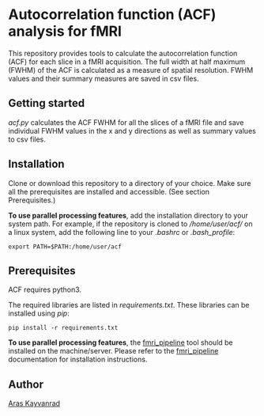 # Autocorrelation function (ACF) analysis for fMRI
This repository provides tools to calculate the autocorrelation function (ACF) for each slice in a fMRI acquisition. The full width at half maximum (FWHM) of the ACF is calculated as a measure of spatial resolution. FWHM values and their summary measures are saved in csv files.

## Getting started
*acf.py* calculates the ACF FWHM for all the slices of a fMRI file and save individual FWHM values in the x and y directions as well as summary values to csv files.

## Installation
Clone or download this repository to a directory of your choice. Make sure all the prerequisites are installed and accessible. (See section Prerequisites.)

**To use parallel processing features**, add the installation directory to your system path. For example, if the repository is cloned to */home/user/acf/* on a linux system, add the following line to your *.bashrc* or *.bash_profile*:
```
export PATH=$PATH:/home/user/acf
```

## Prerequisites
ACF requires python3.

The required libraries are listed in *requirements.txt*. These libraries can be installed using *pip*:
```
pip install -r requirements.txt
```

**To use parallel processing features**, the [fmri_pipeline](https://github.com/kayvanrad/fmri_pipeline) tool should be installed on the machine/server. Please refer to the [fmri_pipeline](https://github.com/kayvanrad/fmri_pipeline) documentation for installation instructions.

## Author
[Aras Kayvanrad](https://www.linkedin.com/in/kayvanrad/)



